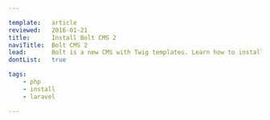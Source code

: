 ```yaml
---

template:   article
reviewed:   2016-01-21
title:      Install Bolt CMS 2
naviTitle:  Bolt CMS 2
lead:       Bolt is a new CMS with Twig templates. Learn how to install and tune Bolt CMS 2 on fortrabbit here.
dontList:   true

tags:
    - php
    - install
    - laravel

---
```



<!--

TODO: finish this article.

-->

